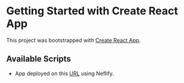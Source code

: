 # Getting Started with Create React App

This project was bootstrapped with [Create React App](https://github.com/facebook/create-react-app).

## Available Scripts

- App deployed on this [URL](https://naughty-heisenberg-749b14.netlify.app/) using Neflify.
